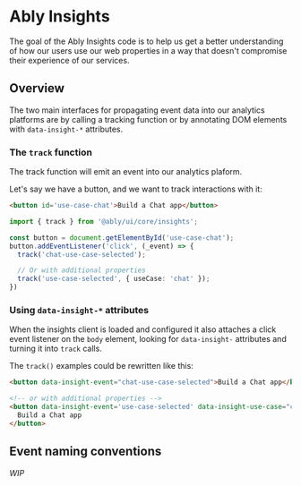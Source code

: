 # Ably Insights

The goal of the Ably Insights code is to help us get a better understanding of how our users use our web properties in a way that doesn't compromise their experience of our services.

## Overview

The two main interfaces for propagating event data into our analytics platforms are by calling a tracking function or by annotating DOM elements with `data-insight-*` attributes.

### The `track` function

The track function will emit an event into our analytics plaform.

Let's say we have a button, and we want to track interactions with it:

~~~html
<button id='use-case-chat'>Build a Chat app</button>
~~~

~~~ts
import { track } from '@ably/ui/core/insights';

const button = document.getElementById('use-case-chat');
button.addEventListener('click', (_event) => {
  track('chat-use-case-selected');

  // Or with additional properties
  track('use-case-selected', { useCase: 'chat' });
})
~~~

### Using `data-insight-*` attributes

When the insights client is loaded and configured it also attaches a click event listener on the `body` element, looking for `data-insight-` attributes and turning it into `track` calls.

The `track()` examples could be rewritten like this:

~~~html
<button data-insight-event="chat-use-case-selected">Build a Chat app</button>

<!-- or with additional properties -->
<button data-insight-event='use-case-selected' data-insight-use-case="chat">
  Build a Chat app
</button>
~~~

## Event naming conventions

_WIP_
